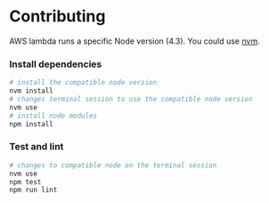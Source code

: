 # Contributing

AWS lambda runs a specific Node version (4.3). You could use [nvm](https://github.com/creationix/nvm).

### Install dependencies

```bash
# install the compatible node version
nvm install
# changes terminal session to use the compatible node version
nvm use
# install node modules
npm install
```

### Test and lint

```bash
# changes to compatible node on the terminal session
nvm use
npm test
npm run lint
```
